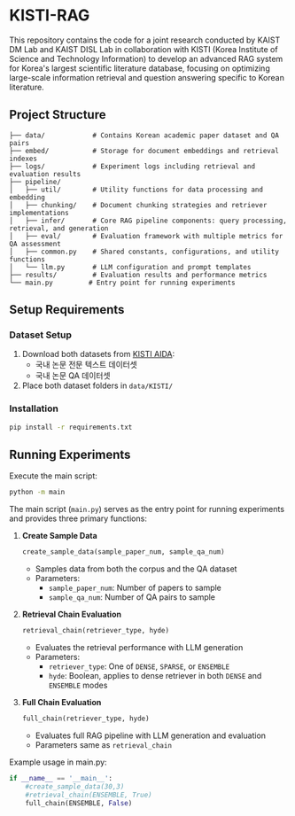 # KISTI-RAG

This repository contains the code for a joint research conducted by KAIST DM Lab and KAIST DISL Lab in collaboration with KISTI (Korea Institute of Science and Technology Information) to develop an advanced RAG system for Korea's largest scientific literature database, focusing on optimizing large-scale information retrieval and question answering specific to Korean literature.

## Project Structure

```
├── data/            # Contains Korean academic paper dataset and QA pairs
├── embed/           # Storage for document embeddings and retrieval indexes
├── logs/            # Experiment logs including retrieval and evaluation results
├── pipeline/
│   ├── util/        # Utility functions for data processing and embedding
│   ├── chunking/    # Document chunking strategies and retriever implementations
│   ├── infer/       # Core RAG pipeline components: query processing, retrieval, and generation
│   ├── eval/        # Evaluation framework with multiple metrics for QA assessment
│   ├── common.py    # Shared constants, configurations, and utility functions
│   └── llm.py       # LLM configuration and prompt templates
├── results/         # Evaluation results and performance metrics
└── main.py         # Entry point for running experiments
```

## Setup Requirements

### Dataset Setup
1. Download both datasets from [KISTI AIDA](https://aida.kisti.re.kr/data/?collection=&q=%EB%85%BC%EB%AC%B8):
   - 국내 논문 전문 텍스트 데이터셋
   - 국내 논문 QA 데이터셋
2. Place both dataset folders in `data/KISTI/`

### Installation
```bash
pip install -r requirements.txt
```

## Running Experiments

Execute the main script:
```bash
python -m main
```

The main script (`main.py`) serves as the entry point for running experiments and provides three primary functions:

1. **Create Sample Data**
   ```python
   create_sample_data(sample_paper_num, sample_qa_num)
   ```
   - Samples data from both the corpus and the QA dataset
   - Parameters:
     - `sample_paper_num`: Number of papers to sample
     - `sample_qa_num`: Number of QA pairs to sample

2. **Retrieval Chain Evaluation**
   ```python
   retrieval_chain(retriever_type, hyde)
   ```
   - Evaluates the retrieval performance with LLM generation
   - Parameters:
     - `retriever_type`: One of `DENSE`, `SPARSE`, or `ENSEMBLE`
     - `hyde`: Boolean, applies to dense retriever in both `DENSE` and `ENSEMBLE` modes

3. **Full Chain Evaluation**
   ```python
   full_chain(retriever_type, hyde)
   ```
   - Evaluates full RAG pipeline with LLM generation and evaluation
   - Parameters same as `retrieval_chain`

Example usage in main.py:
```python
if __name__ == '__main__':
    #create_sample_data(30,3)
    #retrieval_chain(ENSEMBLE, True)
    full_chain(ENSEMBLE, False)
```
